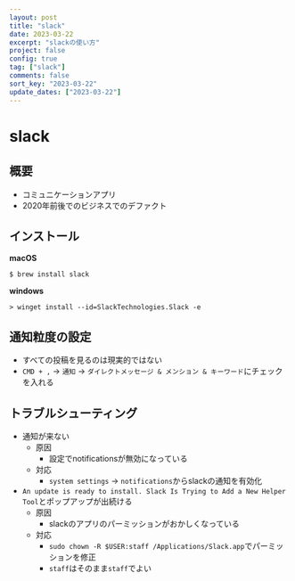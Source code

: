 ```yaml
---
layout: post
title: "slack"
date: 2023-03-22
excerpt: "slackの使い方"
project: false
config: true
tag: ["slack"]
comments: false
sort_key: "2023-03-22"
update_dates: ["2023-03-22"]
---
```


# slack

## 概要
 - コミュニケーションアプリ
 - 2020年前後でのビジネスでのデファクト

## インストール

**macOS**
```console
$ brew install slack
```

**windows**
```console
> winget install --id=SlackTechnologies.Slack -e
```

## 通知粒度の設定
 - すべての投稿を見るのは現実的ではない
 - `CMD + ,` -> `通知` -> `ダイレクトメッセージ & メンション & キーワード`にチェックを入れる

## トラブルシューティング
 - 通知が来ない
   - 原因 
     - 設定でnotificationsが無効になっている
   - 対応
     - `system settings` -> `notifications`からslackの通知を有効化
 - `An update is ready to install. Slack Is Trying to Add a New Helper Tool`とポップアップが出続ける
   - 原因
     - slackのアプリのパーミッションがおかしくなっている
   - 対応
     - `sudo chown -R $USER:staff /Applications/Slack.app`でパーミッションを修正
     - `staff`はそのまま`staff`でよい
